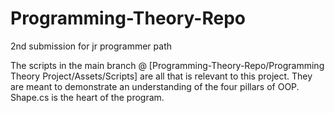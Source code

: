 # Programming-Theory-Repo
2nd submission for jr programmer path

The scripts in the main branch @ [Programming-Theory-Repo/Programming Theory Project/Assets/Scripts] are all that is relevant to this project. They are meant to demonstrate an 
understanding of the four pillars of OOP. Shape.cs is the heart of the program.

